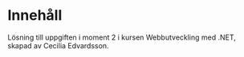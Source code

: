 # Innehåll

Lösning till uppgiften i moment 2 i kursen Webbutveckling med .NET, skapad av Cecilia Edvardsson. 
